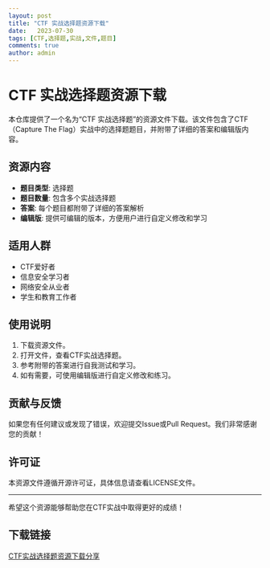 ```yaml
---
layout: post
title: "CTF 实战选择题资源下载"
date:   2023-07-30
tags: [CTF,选择题,实战,文件,题目]
comments: true
author: admin
---
```

# CTF 实战选择题资源下载

本仓库提供了一个名为“CTF 实战选择题”的资源文件下载。该文件包含了CTF（Capture The Flag）实战中的选择题题目，并附带了详细的答案和编辑版内容。

## 资源内容

- **题目类型**: 选择题
- **题目数量**: 包含多个实战选择题
- **答案**: 每个题目都附带了详细的答案解析
- **编辑版**: 提供可编辑的版本，方便用户进行自定义修改和学习

## 适用人群

- CTF爱好者
- 信息安全学习者
- 网络安全从业者
- 学生和教育工作者

## 使用说明

1. 下载资源文件。
2. 打开文件，查看CTF实战选择题。
3. 参考附带的答案进行自我测试和学习。
4. 如有需要，可使用编辑版进行自定义修改和练习。

## 贡献与反馈

如果您有任何建议或发现了错误，欢迎提交Issue或Pull Request。我们非常感谢您的贡献！

## 许可证

本资源文件遵循开源许可证，具体信息请查看LICENSE文件。

---

希望这个资源能够帮助您在CTF实战中取得更好的成绩！

## 下载链接

[CTF实战选择题资源下载分享](https://pan.quark.cn/s/5f1c2f4f23bb)